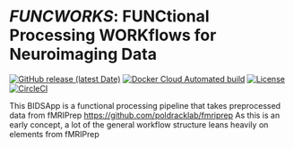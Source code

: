 *FUNCWORKS*: FUNCtional Processing WORKflows for Neuroimaging Data
==================================================================

[![GitHub release (latest Date)](https://img.shields.io/github/v/release/akimbler/funcworks?sort=date)](https://github.com/akimbler/funcworks/releases/latest)
[![Docker Cloud Automated build](https://img.shields.io/docker/cloud/automated/adamkimbler/funcworks)](https://hub.docker.com/repository/docker/adamkimbler/funcworks/tags)
[![License](https://img.shields.io/badge/License-Apache%202.0-blue.svg)](https://opensource.org/licenses/Apache-2.0)
[![CircleCI](https://circleci.com/gh/akimbler/funcworks.svg?style=shield)](https://circleci.com/gh/kimbler/funcworks/tree/master)

This BIDSApp is a functional processing pipeline that takes preprocessed data from fMRIPrep <https://github.com/poldracklab/fmriprep>
As this is an early concept, a lot of the general workflow structure leans heavily on elements from fMRIPrep
